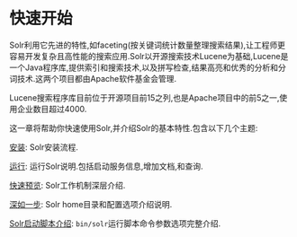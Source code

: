 # 快速开始

Solr利用它先进的特性,如faceting(按关键词统计数量整理搜索结果),让工程师更容易开发复杂且高性能的搜索应用.Solr以开源搜索技术Lucene为基础,Lucene是一个Java程序库,提供索引和搜索技术,以及拼写检查,结果高亮和优秀的分析和分词技术.这两个项目都由Apache软件基金会管理.

Lucene搜索程序库目前位于开源项目前15之列,也是Apache项目中的前5之一,使用企业数目超过4000.

这一章将帮助你快速使用Solr,并介绍Solr的基本特性.包含以下几个主题:

[安装](start/install.md): Solr安装流程.

[运行](start/run.md): 运行Solr说明.包括启动服务信息,增加文档,和查询.

[快速预览](start/overview.md): Solr工作机制深层介绍.

[深如一步](start/closer.md): Solr home目录和配置选项介绍说明.

[Solr启动脚本介绍](start/script.md): `bin/solr`运行脚本命令参数选项完整介绍.